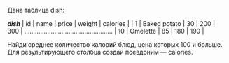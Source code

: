 Дана таблица dish:

_______________________dish_______________________
| id  |	name         | price | weight | calories |
| 1   |	Baked potato | 30    | 200    | 300      |
..................................................
| 10  | Omelette     | 85    | 180    | 190      |

Найди среднее количество калорий блюд, цена которых 100 и больше. Для результирующего столбца создай псевдоним — calories.